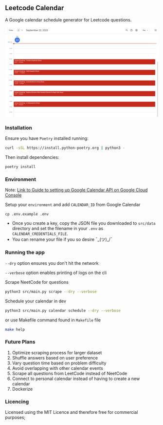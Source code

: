 ## Leetcode Calendar

A Google calendar schedule generator for Leetcode questions.

![An example schedule on Google Calendar](src/images/schedule.png)

### Installation

Ensure you have `Poetry` installed running:

```bash
curl -sSL https://install.python-poetry.org | python3 -
```

Then install dependencies:

```sh
poetry install
```

### Environment

Note: [Link to Guide to setting up Google Calendar API on Google Cloud Console](https://stateful.com/blog/events-in-the-google-calendar-API)

Setup your `environment` and add `CALENDAR_ID` from Google Calendar

```
cp .env.example .env
```

- Once you create a key, copy the JSON file you downloaded to `src/data` directory and set the filename in your `.env` as `CALENDAR_CREDENTIALS_FILE`.
- You can rename your file if you so desire ¯\_(ツ)\_/¯

### Running the app

`--dry` option ensures you don't hit the network

`--verbose` option enables printing of logs on the cli

Scrape NeetCode for questions

```sh
python3 src/main.py scrape --dry --verbose
```

Schedule your calendar in dev

```sh
python3 src/main.py calendar schedule --dry --verbose
```

or use Makefile command found in `Makefile` file

```sh
make help
```

### Future Plans

1. Optimize scraping process for larger dataset
2. Shuffle answers based on user preference
3. Vary question time based on problem difficulty
4. Avoid overlapping with other calendar events
5. Scrape all questions from LeetCode instead of NeetCode
6. Connect to personal calendar instead of having to create a new calendar
7. Dockerize

### Licencing

Licensed using the MIT Licence and therefore free for commercial purposes;
